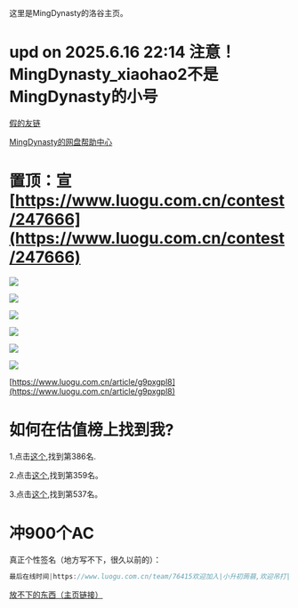 这里是MingDynasty的洛谷主页。

# upd on 2025.6.16 22:14 注意！MingDynasty_xiaohao2不是MingDynasty的小号

[假的友链](https://mingdynasty1.github.io/friends/friends.md)

[MingDynasty的网盘帮助中心](https://mingdynasty1.github.io/cbpan_help/MingDynasty_cbpan_help.html)

# 置顶：宣[https://www.luogu.com.cn/contest/247666](https://www.luogu.com.cn/contest/247666)

![](https://atrating.baoshuo.dev/rating?username=MingDynasty)

![](https://atcoder.junah.dev/v2/generate_badge?name=MingDynasty)

![](https://api.jerryz.com.cn/about?id=1015347&dark_mode=true&disable_cache=true)

![](https://api.jerryz.com.cn/shield?id=1015347&dark_mode=true&disable_cache=true)

![](https://api.jerryz.com.cn/guzhi?id=1015347&scores=100,68,43,88,30&dark_mode=true&disable_cache=true)

![](https://api.jerryz.com.cn/practice?id=1015347&dark_mode=true&disable_cache=true)

[https://www.luogu.com.cn/article/g9pxgpl8](https://www.luogu.com.cn/article/g9pxgpl8)

# 如何在估值榜上找到我?

1.点击[这个](https://www.luogu.com.cn/ranking?orderBy=social&order=desc&page=8),找到第386名.

2.点击[这个](https://www.luogu.com.cn/ranking?orderBy=practice&order=desc&page=8),找到第359名。

3.点击[这个](https://www.luogu.com.cn/ranking?page=11),找到第537名。

# 冲900个AC

真正个性签名（地方写不下，很久以前的）：

```cpp
最后在线时间|https://www.luogu.com.cn/team/76415欢迎加入|小升初蒟蒻,欢迎吊打|开局一个碗,结局一根绳|最高排名807|坐标:陕西宝鸡|互关忘私(实名,3天內),误杀私|禁止炸铃,炸铃杀|题解不懂可私信|删display none看主页|估值前500进度:302->322|已完成目标！(前1000）|Even if the finish line is far away, we must walk to the end.
```

[放不下的东西（主页链接）](https://www.luogu.me/article/hu9a8skr)
